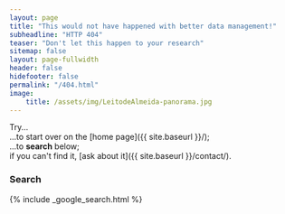 ```yaml
---
layout: page
title: "This would not have happened with better data management!"
subheadline: "HTTP 404"
teaser: "Don't let this happen to your research"
sitemap: false
layout: page-fullwidth
header: false
hidefooter: false
permalink: "/404.html"
image:
    title: /assets/img/LeitodeAlmeida-panorama.jpg
---
```



Try...  
...to start over on the [home page]({{ site.baseurl }}/);  
...to **search** below;  
if you can't find it, [ask about it]({{ site.baseurl }}/contact/).

### Search

{% include _google_search.html %}
